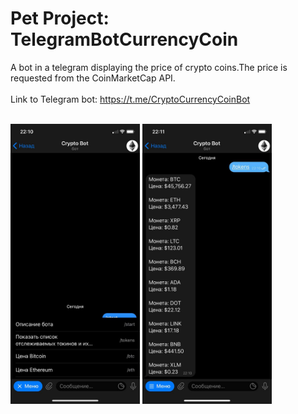 # Pet Project: TelegramBotCurrencyCoin

A bot in a telegram displaying the price of crypto coins.The price is requested from the CoinMarketCap API.<br/>
<br/>
Link to Telegram bot: https://t.me/CryptoCurrencyCoinBot<br/>
<br/>
<p float="left">
  <img src = "Screenshot/1.jpg" width = "207" height = "448">
  <img src = "Screenshot/2.jpg" width = "207" height = "448">
</p>

